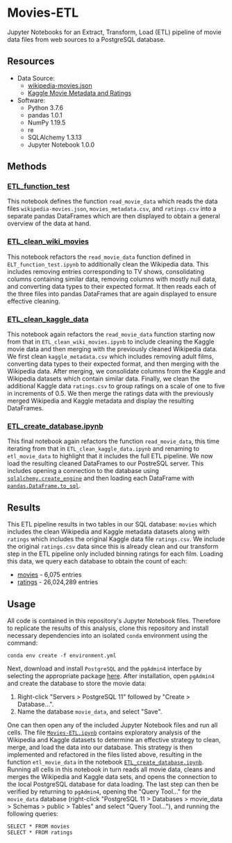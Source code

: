 # Movies-ETL
Jupyter Notebooks for an Extract, Transform, Load (ETL) pipeline of movie data
files from web sources to a PostgreSQL database.

## Resources
- Data Source:
  - [wikipedia-movies.json](Resources/wikipedia-movies.json)
  - [Kaggle Movie Metadata and Ratings](https://www.kaggle.com/rounakbanik/the-movies-dataset/download)
- Software:
  - Python 3.7.6
  - pandas 1.0.1
  - NumPy 1.19.5
  - re
  - SQLAlchemy 1.3.13
  - Jupyter Notebook 1.0.0

## Methods
### [ETL_function_test](ETL_function_test.ipynb)
This notebook defines the function `read_movie_data` which reads the data
files `wikipedia-movies.json`, `movies_metadata.csv`, and `ratings.csv` into
a separate pandas DataFrames which are then displayed to obtain a general
overview of the data at hand.

### [ETL_clean_wiki_movies](ETL_clean_wiki_movies.ipynb)
This notebook refactors the `read_movie_data` function defined in
`ELT_function_test.ipynb` to additionally clean the Wikipedia data. This
includes removing entries corresponding to TV shows, consolidating columns
containing similar data, removing columns with mostly null data, and
converting data types to their expected format. It then reads each of the
three files into pandas DataFrames that are again displayed to ensure
effective cleaning.

### [ETL_clean_kaggle_data](ETL_clean_kaggle_data.ipynb)
This notebook again refactors the `read_movie_data` function starting now from
that in `ETL_clean_wiki_movies.ipynb` to include cleaning the Kaggle movie
data and then merging with the previously cleaned Wikipedia data. We first
clean `kaggle_metadata.csv` which includes removing adult films, converting
data types to their expected format, and then merging with the Wikipedia data.
After merging, we consolidate columns from the Kaggle and Wikipedia datasets
which contain similar data. Finally, we clean the additional Kaggle data
`ratings.csv` to group ratings on a scale of one to five in increments of 0.5.
We then merge the ratings data with the previously merged Wikipedia and Kaggle
metadata and display the resulting DataFrames.

### [ETL_create_database.ipynb](ETL_create_database.ipynb)
This final notebook again refactors the function `read_movie_data`, this time
iterating from that in `ETL_clean_kaggle_data.ipynb` and renaming to
`etl_movie_data` to highlight that it includes the full ETL pipeline. We now
load the resulting cleaned DataFrames to our PostreSQL server. This includes
opening a connection to the database using
[`sqlalchemy.create_engine`](https://docs.sqlalchemy.org/en/14/core/engines.html)
and then loading each DataFrame with
[`pandas.DataFrame.to_sql`](https://pandas.pydata.org/pandas-docs/stable/reference/api/pandas.DataFrame.to_sql.html).

## Results
This ETL pipeline results in two tables in our SQL database: `movies` which
includes the clean Wikipedia and Kaggle metadata datasets along with `ratings`
which includes the original Kaggle data file `ratings.csv`. We include the
original `ratings.csv` data since this is already clean and our transform step
in the ETL pipeline only included binning ratings for each film. Loading this
data, we query each database to obtain the count of each:

- [movies](Images/movies_query.png) - 6,075 entries
- [ratings](Images/ratings_query.png) - 26,024,289 entries

## Usage
All code is contained in this repository's Jupyter Notebook files. Therefore
to replicate the results of this analysis, clone this repository and install
necessary dependencies into an isolated `conda` environment using the command:
```
conda env create -f environment.yml
```
Next, download and install `PostgreSQL` and the `pgAdmin4` interface by
selecting the appropriate package
[here](https://www.enterprisedb.com/downloads/postgres-postgresql-downloads).
After installation, open `pgAdmin4` and create the database to store the movie
data:

1. Right-click "Servers > PostgreSQL 11" followed by "Create > Database...".
2. Name the database `movie_data`, and select "Save".

One can then open any of the included Jupyter Notebook files and run all
cells. The file [`Movies-ETL.ipynb`](Movies-ETL.ipynb) contains exploratory
analysis of the Wikipedia and Kaggle datasets to determine an effective
strategy to clean, merge, and load the data into our database. This strategy
is then implemented and refactored in the files listed above, resulting in the
function `etl_movie_data` in the notebook
[`ETL_create_database.ipynb`](ETL_create_database.ipynb). Running all cells in
this notebook in turn reads all movie data, cleans and merges the Wikipedia and
Kaggle data sets, and opens the connection to the local PostgreSQL database for
data loading. The last step can then be verified by returning to `pgAdmin4`,
opening the "Query Tool..." for the `movie_data` database (right-click
"PostgreSQL 11 > Databases > movie_data > Schemas > public > Tables" and select
"Query Tool..."), and running the following queries:
```
SELECT * FROM movies
SELECT * FROM ratings
```
